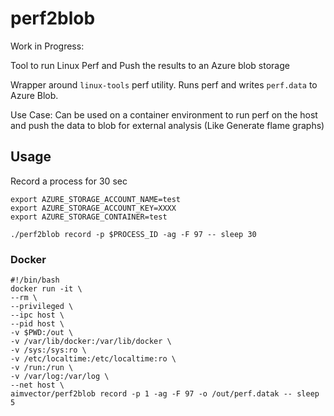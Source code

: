 # perf2blob

Work in Progress:

Tool to run Linux Perf and Push the results to an Azure blob storage

Wrapper around `linux-tools` perf utility.
Runs perf and writes `perf.data` to Azure Blob. 

Use Case: Can be used on a container environment to run perf on the host and push the data to blob for external analysis (Like Generate flame graphs)

## Usage

Record a process for 30 sec

```
export AZURE_STORAGE_ACCOUNT_NAME=test
export AZURE_STORAGE_ACCOUNT_KEY=XXXX
export AZURE_STORAGE_CONTAINER=test

./perf2blob record -p $PROCESS_ID -ag -F 97 -- sleep 30
```

### Docker 

```
#!/bin/bash
docker run -it \
--rm \
--privileged \
--ipc host \
--pid host \
-v $PWD:/out \
-v /var/lib/docker:/var/lib/docker \
-v /sys:/sys:ro \
-v /etc/localtime:/etc/localtime:ro \
-v /run:/run \
-v /var/log:/var/log \
--net host \
aimvector/perf2blob record -p 1 -ag -F 97 -o /out/perf.datak -- sleep 5
```